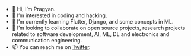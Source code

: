 - 👋 Hi, I’m Pragyan.
- 👀 I’m interested in coding and hacking.
- 🌱 I’m currently learning Flutter, Django, and some concepts in ML.
- 💞️ I’m looking to collaborate on open source projects, research projects related to software development, AI, ML, DL and electronics and communication engineering.
- 📫 You can reach me on [Twitter](https://twitter.com/Sc0rp10n_py).

<!---
pragyan52yadav/pragyan52yadav is a ✨ special ✨ repository because its `README.md` (this file) appears on your GitHub profile.
You can click the Preview link to take a look at your changes.
--->
